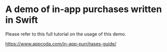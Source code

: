 # A demo of in-app purchases written in Swift

Please refer to this full tutorial on the usage of this demo.

https://www.appcoda.com/in-app-purchases-guide/
